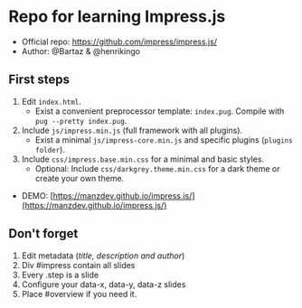 # Repo for learning Impress.js

- Official repo: https://github.com/impress/impress.js/
- Author: @Bartaz & @henrikingo

## First steps

1. Edit ``index.html``.
    * Exist a convenient preprocessor template: ``index.pug``. Compile with ``pug --pretty index.pug``.
2. Include ``js/impress.min.js`` (full framework with all plugins).
    * Exist a minimal ``js/impress-core.min.js`` and specific plugins (``plugins folder``).
3. Include ``css/impress.base.min.css`` for a minimal and basic styles.
    * Optional: Include ``css/darkgrey.theme.min.css`` for a dark theme or create your own theme.

- DEMO: [https://manzdev.github.io/impress.js/](https://manzdev.github.io/impress.js/)

## Don't forget

1. Edit metadata (*title, description and author*)
2. Div #impress contain all slides
3. Every .step is a slide
4. Configure your data-x, data-y, data-z slides
5. Place #overview if you need it.
